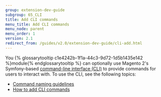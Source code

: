 ```yaml
---
group: extension-dev-guide
subgroup: 65_CLI
title: Add CLI commands
menu_title: Add CLI commands
menu_node: parent
menu_order: 1
version: 2.1
redirect_from: /guides/v2.0/extension-dev-guide/cli-add.html
---
```


You {% glossarytooltip c1e4242b-1f1a-44c3-9d72-1d5b1435e142 %}module{% endglossarytooltip %} can optionally use Magento 2's Symfony-based <a href="{{ page.baseurl }}/config-guide/cli/config-cli.html#config-new-cli-intro">command-line interface (CLI)</a> to provide commands for users to interact with. To use the CLI, see the following topics:

*	<a href="{{ page.baseurl }}/extension-dev-guide/cli-cmds/cli-naming-guidelines.html">Command naming guidelines</a>
*	<a href="{{ page.baseurl }}/extension-dev-guide/cli-cmds/cli-howto.html">How to add CLI commands</a>

